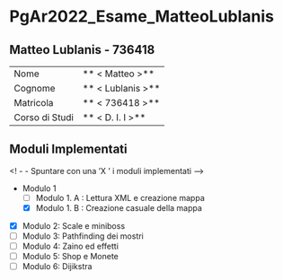 # PgAr2022_Esame_MatteoLublanis
## Matteo Lublanis - 736418

|                |                 |
| -------------- | --------------- |
| Nome | ** < Matteo >** |
| Cognome | ** < Lublanis >** |
| Matricola | ** < 736418 >** |
| Corso di Studi | ** < D. I. I >** |

## Moduli Implementati

<! - - Spuntare con una ’X ’ i moduli implementati -->

- Modulo 1
  - [ ] Modulo 1. A : Lettura XML e creazione mappa
  - [X] Modulo 1. B : Creazione casuale della mappa
- [X] Modulo 2: Scale e miniboss
- [ ] Modulo 3: Pathfinding dei mostri
- [ ] Modulo 4: Zaino ed effetti
- [ ] Modulo 5: Shop e Monete
- [ ] Modulo 6: Dijikstra
